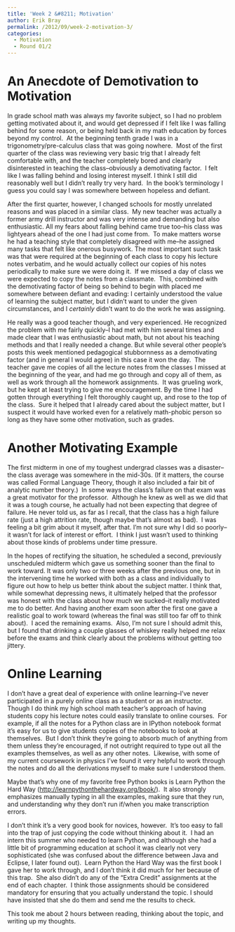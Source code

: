 ```yaml
---
title: 'Week 2 &#8211; Motivation'
author: Erik Bray
permalink: /2012/09/week-2-motivation-3/
categories:
  - Motivation
  - Round 01/2
---
```

# An Anecdote of Demotivation to Motivation

In grade school math was always my favorite subject, so I had no problem getting motivated about it, and would get depressed if I felt like I was falling behind for some reason, or being held back in my math education by forces beyond my control.  At the beginning tenth grade I was in a trigonometry/pre-calculus class that was going nowhere.  Most of the first quarter of the class was reviewing very basic trig that I already felt comfortable with, and the teacher completely bored and clearly disinterested in teaching the class&#8211;obviously a demotivating factor.  I felt like I was falling behind and losing interest myself. I think I still did reasonably well but I didn&#8217;t really try very hard.  In the book&#8217;s terminology I guess you could say I was somewhere between hopeless and defiant.

After the first quarter, however, I changed schools for mostly unrelated reasons and was placed in a similar class.  My new teacher was actually a former army drill instructor and was very intense and demanding but also enthusiastic. All my fears about falling behind came true too&#8211;his class was lightyears ahead of the one I had just come from.  To make matters worse he had a teaching style that completely disagreed with me&#8211;he assigned many tasks that felt like onerous busywork. The most important such task was that were required at the beginning of each class to copy his lecture notes verbatim, and he would actually collect our copies of his notes periodically to make sure we were doing it.  If we missed a day of class we were expected to copy the notes from a classmate.  This, combined with the demotivating factor of being so behind to begin with placed me somewhere between defiant and evading: I certainly understood the value of learning the subject matter, but I didn&#8217;t want to under the given circumstances, and I *certainly* didn&#8217;t want to do the work he was assigning.

He really was a good teacher though, and very experienced. He recognized the problem with me fairly quickly&#8211;I had met with him several times and made clear that I was enthusiastic about math, but not about his teaching methods and that I really needed a change. But while several other people&#8217;s posts this week mentioned pedagogical stubbornness as a demotivating factor (and in general I would agree) in this case it won the day.  The teacher gave me copies of all the lecture notes from the classes I missed at the beginning of the year, and had me go through and copy all of them, as well as work through all the homework assignments.  It was grueling work, but he kept at least trying to give me encouragement. By the time I had gotten through everything I felt thoroughly caught up, and rose to the top of the class.  Sure it helped that I already cared about the subject matter, but I suspect it would have worked even for a relatively math-phobic person so long as they have some other motivation, such as grades.

# Another Motivating Example

The first midterm in one of my toughest undergrad classes was a disaster&#8211;the class average was somewhere in the mid-30s. (If it matters, the course was called Formal Language Theory, though it also included a fair bit of analytic number theory.)  In some ways the class&#8217;s failure on that exam was a great motivator for the professor.  Although he knew as well as we did that it was a tough course, he actually had not been expecting that degree of failure. He never told us, as far as I recall, that the class has a high failure rate (just a high attrition rate, though maybe that&#8217;s almost as bad).  I was feeling a bit grim about it myself, after that. I&#8217;m not sure why I did so poorly&#8211;it wasn&#8217;t for lack of interest or effort.  I think I just wasn&#8217;t used to thinking about those kinds of problems under time pressure.

In the hopes of rectifying the situation, he scheduled a second, previously unscheduled midterm which gave us something sooner than the final to work toward. It was only two or three weeks after the previous one, but in the intervening time he worked with both as a class and individually to figure out how to help us better think about the subject matter. I think that, while somewhat depressing news, it ultimately helped that the professor was honest with the class about how much we sucked&#8211;it really motivated me to do better. And having another exam soon after the first one gave a realistic goal to work toward (whereas the final was still too far off to think about).  I aced the remaining exams.  Also, I&#8217;m not sure I should admit this, but I found that drinking a couple glasses of whiskey really helped me relax before the exams and think clearly about the problems without getting too jittery.

# Online Learning

I don&#8217;t have a great deal of experience with online learning&#8211;I&#8217;ve never participated in a purely online class as a student or as an instructor.  Though I do think my high school math teacher&#8217;s approach of having students copy his lecture notes could easily translate to online courses.  For example, if all the notes for a Python class are in IPython notebook format it&#8217;s easy for us to give students copies of the notebooks to look at themselves.  But I don&#8217;t think they&#8217;re going to absorb much of anything from them unless they&#8217;re encouraged, if not outright required to type out all the examples themselves, as well as any other notes.  Likewise, with some of my current coursework in physics I&#8217;ve found it very helpful to work through the notes and do all the derivations myself to make sure I understood them.

Maybe that&#8217;s why one of my favorite free Python books is Learn Python the Hard Way (http://learnpythonthehardway.org/book/).  It also strongly emphasizes manually typing in all the examples, making sure that they run, and understanding why they don&#8217;t run if/when you make transcription errors.

I don&#8217;t think it&#8217;s a very good book for novices, however.  It&#8217;s too easy to fall into the trap of just copying the code without thinking about it.  I had an intern this summer who needed to learn Python, and although she had a little bit of programming education at school it was clearly not very sophisticated (she was confused about the difference between Java and Eclipse, I later found out).  Learn Python the Hard Way was the first book I gave her to work through, and I don&#8217;t think it did much for her because of this trap.  She also didn&#8217;t do any of the &#8220;Extra Credit&#8221; assignments at the end of each chapter.  I think those assignments should be considered mandatory for ensuring that you actually understand the topic. I should have insisted that she do them and send me the results to check.

This took me about 2 hours between reading, thinking about the topic, and writing up my thoughts.
